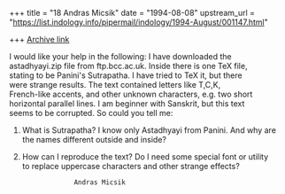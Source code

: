 +++
title = "18 Andras Micsik"
date = "1994-08-08"
upstream_url = "https://list.indology.info/pipermail/indology/1994-August/001147.html"

+++
[Archive link](https://list.indology.info/pipermail/indology/1994-August/001147.html)

I would like your help in the following: I have downloaded the  
astadhyayi.zip file from ftp.bcc.ac.uk. Inside there is one TeX file,  
stating to be Panini's Sutrapatha. I have tried to TeX it, but there  
were strange results. The text contained letters like T,C,K,  
French-like accents, and other unknown characters, e.g. two short  
horizontal parallel lines. I am beginner with Sanskrit, but this text  
seems to be corrupted. So could you tell me:

1. What is Sutrapatha? I know only Astadhyayi from Panini. And why are  
the names different outside and inside?

2. How can I reproduce the text? Do I need some special font or utility  
to replace uppercase characters and other strange effects?

					Andras Micsik





